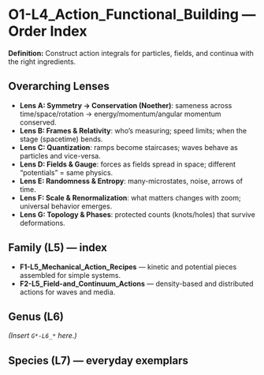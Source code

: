 # O1-L4_Action_Functional_Building — Order Index
**Definition:** Construct action integrals for particles, fields, and continua with the right ingredients.

## Overarching Lenses

- **Lens A: Symmetry -> Conservation (Noether)**: sameness across time/space/rotation → energy/momentum/angular momentum conserved.
- **Lens B: Frames & Relativity**: who’s measuring; speed limits; when the stage (spacetime) bends.
- **Lens C: Quantization**: ramps become staircases; waves behave as particles and vice-versa.
- **Lens D: Fields & Gauge**: forces as fields spread in space; different “potentials” = same physics.
- **Lens E: Randomness & Entropy**: many-microstates, noise, arrows of time.
- **Lens F: Scale & Renormalization**: what matters changes with zoom; universal behavior emerges.
- **Lens G: Topology & Phases**: protected counts (knots/holes) that survive deformations.

## Family (L5) — index
- **F1-L5_Mechanical_Action_Recipes** — kinetic and potential pieces assembled for simple systems.
- **F2-L5_Field-and_Continuum_Actions** — density-based and distributed actions for waves and media.

## Genus (L6)
_(Insert `G*-L6_*` here.)_

## Species (L7) — everyday exemplars
